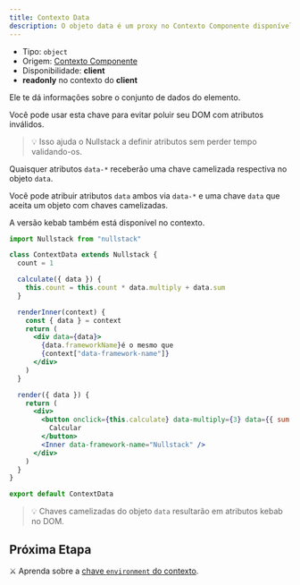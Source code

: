 ```yaml
---
title: Contexto Data
description: O objeto data é um proxy no Contexto Componente disponível no client e te dá informações sobre o conjunto de dados do elemento
---
```


- Tipo: `object`
- Origem: [Contexto Componente](/pt-br/contexto#----contexto-componente)
- Disponibilidade: **client**
- **readonly** no contexto do **client**

Ele te dá informações sobre o conjunto de dados do elemento.

Você pode usar esta chave para evitar poluir seu DOM com atributos inválidos.

> 💡 Isso ajuda o Nullstack a definir atributos sem perder tempo validando-os.

Quaisquer atributos `data-*` receberão uma chave camelizada respectiva no objeto `data`.

Você pode atribuir atributos `data` ambos via `data-*` e uma chave `data` que aceita um objeto com chaves camelizadas.

A versão kebab também está disponível no contexto.

```jsx
import Nullstack from "nullstack"

class ContextData extends Nullstack {
  count = 1

  calculate({ data }) {
    this.count = this.count * data.multiply + data.sum
  }

  renderInner(context) {
    const { data } = context
    return (
      <div data={data}>
        {data.frameworkName}é o mesmo que
        {context["data-framework-name"]}
      </div>
    )
  }

  render({ data }) {
    return (
      <div>
        <button onclick={this.calculate} data-multiply={3} data={{ sum: 2 }}>
          Calcular
        </button>
        <Inner data-framework-name="Nullstack" />
      </div>
    )
  }
}

export default ContextData
```

> 💡 Chaves camelizadas do objeto `data` resultarão em atributos kebab no DOM.

## Próxima Etapa

⚔ Aprenda sobre a [chave `environment` do contexto](/pt-br/contexto-environment).
